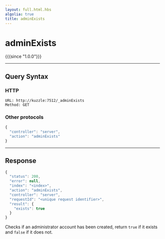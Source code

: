 ```yaml
---
layout: full.html.hbs
algolia: true
title: adminExists
---
```


# adminExists

{{{since "1.0.0"}}}


---

## Query Syntax

### HTTP

```http
URL: http://kuzzle:7512/_adminExists
Method: GET
```

### Other protocols


```js
{
  "controller": "server",
  "action": "adminExists"
}
```

---

## Response

```javascript
{
  "status": 200,                     
  "error": null,                     
  "index": "<index>",
  "action": "adminExists",
  "controller": "server",
  "requestId": "<unique request identifier>",
  "result": {
    "exists": true
  }
}
```

Checks if an administrator account has been created, return `true` if it exists and `false` if it does not.
